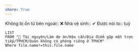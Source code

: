 ```yaml
---
share: True
---
```

Không bị ồn từ bên ngoài:: ❌
Nhà vệ sinh:: ✔
Được nói to:: tuỳ

```dataview
LIST
FROM "📜 Tài nguyên/Làm dự án/Hậu cần/Địa điểm gặp mặt trực tiếp/TPHCM/Quán không có phòng riêng ở TPHCM"
Where file.name!=this.file.name
```
